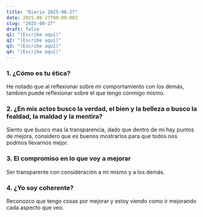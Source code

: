 ```yaml
---
title: "Diario 2025-08-27"
date: 2025-08-27T00:00:00Z
slug: "2025-08-27"
draft: false
q1: "(Escribe aquí)"
q2: "(Escribe aquí)"
q3: "(Escribe aquí)"
q4: "(Escribe aquí)"
---
```

### 1. ¿Cómo es tu ética?
He notado que al reflexionar sobre mi comportamiento con los demás, también puede reflexionar sobre el que tengo conmigo mismo.

### 2. ¿En mis actos busco la verdad, el bien y la belleza o busco la fealdad, la maldad y la mentira?
Siento que busco mas la transparencia, dado que dentro de mi hay puntos de mejora, considero que es buenos mostrarlos para que todos nos podmos llevarnos mejor.

### 3. El compromiso en lo que voy a mejorar
Ser transparente con consideración a mi mismo y a los demás.

### 4. ¿Yo soy coherente?
Reconozco que tengo cosas por mejorar y estoy viendo como ir mejorando cada aspecto que veo.
